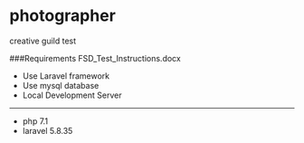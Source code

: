 # photographer
creative guild test

###Requirements
FSD_Test_Instructions.docx
* Use Laravel framework
* Use mysql database
* Local Development Server

---
- php 7.1
- laravel 5.8.35



